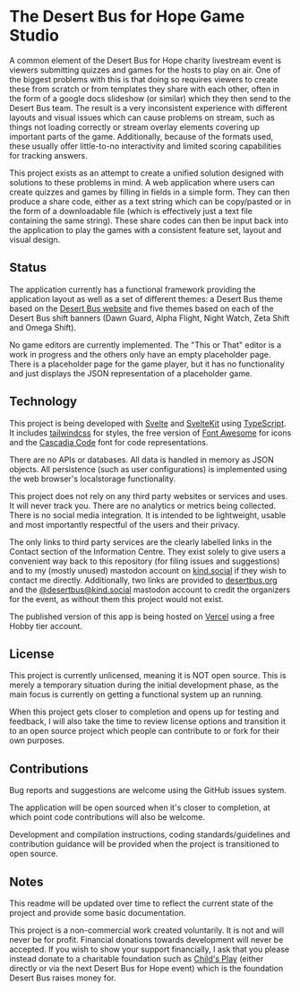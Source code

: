 # The Desert Bus for Hope Game Studio

A common element of the Desert Bus for Hope charity livestream event is viewers submitting quizzes and games for the hosts to play on air. One of the biggest problems with this is that doing so requires viewers to create these from scratch or from templates they share with each other, often in the form of a google docs slideshow (or similar) which they then send to the Desert Bus team. The result is a very inconsistent experience with different layouts and visual issues which can cause problems on stream, such as things not loading correctly or stream overlay elements covering up important parts of the game. Additionally, because of the formats used, these usually offer little-to-no interactivity and limited scoring capabilities for tracking answers.

This project exists as an attempt to create a unified solution designed with solutions to these problems in mind. A web application where users can create quizzes and games by filling in fields in a simple form. They can then produce a share code, either as a text string which can be copy/pasted or in the form of a downloadable file (which is effectively just a text file containing the same string). These share codes can then be input back into the application to play the games with a consistent feature set, layout and visual design.

## Status

The application currently has a functional framework providing the application layout as well as a set of different themes: a Desert Bus theme based on the [Desert Bus website](https://desertbus.org) and five themes based on each of the Desert Bus shift banners (Dawn Guard, Alpha Flight, Night Watch, Zeta Shift and Omega Shift).

No game editors are currently implemented. The "This or That" editor is a work in progress and the others only have an empty placeholder page. There is a placeholder page for the game player, but it has no functionality and just displays the JSON representation of a placeholder game.

## Technology

This project is being developed with [Svelte](https://svelte.dev/) and [SvelteKit](https://kit.svelte.dev/) using [TypeScript](https://www.typescriptlang.org/). It includes [tailwindcss](https://tailwindcss.com/) for styles, the free version of [Font Awesome](https://fontawesome.com/) for icons and the [Cascadia Code](https://github.com/microsoft/cascadia-code) font for code representations.

There are no APIs or databases. All data is handled in memory as JSON objects. All persistence (such as user configurations) is implemented using the web browser's localstorage functionality.

This project does not rely on any third party websites or services and uses. It will never track you. There are no analytics or metrics being collected. There is no social media integration. It is intended to be lightweight, usable and most importantly respectful of the users and their privacy.

The only links to third party services are the clearly labelled links in the Contact section of the Information Centre. They exist solely to give users a convenient way back to this repository (for filing issues and suggestions) and to my (mostly unused) mastodon account on [kind.social](https://kind.social) if they wish to contact me directly. Additionally, two links are provided to [desertbus.org](https://desertbus.org/) and the [@desertbus@kind.social](https://kind.social/@desertbus) mastodon account to credit the organizers for the event, as without them this project would not exist.

The published version of this app is being hosted on [Vercel](https://vercel.com/) using a free Hobby tier account.

## License

This project is currently unlicensed, meaning it is NOT open source. This is merely a temporary situation during the initial development phase, as the main focus is currently on getting a functional system up an running.

When this project gets closer to completion and opens up for testing and feedback, I will also take the time to review license options and transition it to an open source project which people can contribute to or fork for their own purposes.

## Contributions

Bug reports and suggestions are welcome using the GitHub issues system.

The application will be open sourced when it's closer to completion, at which point code contributions will also be welcome.

Development and compilation instructions, coding standards/guidelines and contribution guidance will be provided when the project is transitioned to open source.

## Notes

This readme will be updated over time to reflect the current state of the project and provide some basic documentation.

This project is a non-commercial work created voluntarily. It is not and will never be for profit. Financial donations towards development will never be accepted. If you wish to show your support financially, I ask that you please instead donate to a charitable foundation such as [Child's Play](https://www.childsplaycharity.org/) (either directly or via the next Desert Bus for Hope event) which is the foundation Desert Bus raises money for.
